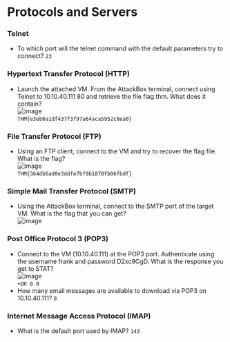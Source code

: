 # Protocols and Servers

### Telnet
- To which port will the telnet command with the default parameters try to connect? `23`

### Hypertext Transfer Protocol (HTTP)
- Launch the attached VM. From the AttackBox terminal, connect using Telnet to 10.10.40.111 80 and retrieve the file flag.thm. What does it contain?<br />
![image](https://github.com/user-attachments/assets/79e04303-4c1d-40e1-beff-6b4aec9c98c5)<br />
`THM{e3eb0a1df437f3f97a64aca5952c8ea0}`

### File Transfer Protocol (FTP)
- Using an FTP client, connect to the VM and try to recover the flag file. What is the flag?<br />
![image](https://github.com/user-attachments/assets/e0ae14dc-47db-4081-9d2b-860857358dd2)<br />
`THM{364db6ad0e3ddfe7bf0b1870fb06fbdf}`

### Simple Mail Transfer Protocol (SMTP)
- Using the AttackBox terminal, connect to the SMTP port of the target VM. What is the flag that you can get? <br />
![image](https://github.com/user-attachments/assets/e88a64cf-6e2e-4e4e-9e19-dc0938e1bb41)<br />

### Post Office Protocol 3 (POP3)
- Connect to the VM (10.10.40.111) at the POP3 port. Authenticate using the username frank and password D2xc9CgD. What is the response you get to STAT?<br />
![image](https://github.com/user-attachments/assets/864db8be-ebbe-47d3-8b4d-294eaa29081f)<br />
`+OK 0 0`
- How many email messages are available to download via POP3 on 10.10.40.111? `0`

### Internet Message Access Protocol (IMAP)
- What is the default port used by IMAP? `143`
 
